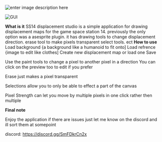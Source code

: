 ![enter image description here](https://freeimghost.net/images/2025/06/06/Untitle3d.png)

![GUI](https://freeimghost.net/images/2025/06/06/Screenshot-2025-06-06-235648.png)

**What is it**
SS14 displacement studio is a simple application for drawing displacement maps for the game space station 14. previously the only option was a asesprite plugin. it has drawing tools to change displacement direction. erase tool to make pixels transparent select tools. ect
**How to use**
Load background {a background like a humanoid to fit onto]
Load refrence {image to edit like clothes]
Create new displacement map or load one
Save

Use the paint tools to change a pixel to another pixel in a direction
You can click on the preview too to edit if you prefer

Erase just makes a pixel transparent

Selections allow you to only be able to effect a part of the canvas

Pixel Strength can let you move by multiple pixels in one click rather then multiple

**Final note**

Enjoy the application if there are issues just let me know on the discord and ill sort them at somepoint

discord: https://discord.gg/SmFDkrCn2x
